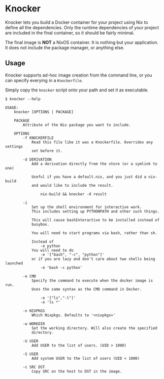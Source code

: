 Knocker
=======

Knocker lets you build a Docker container for your project using
Nix to define all the dependencies. Only the runtime dependencies
of your project are included in the final container, so it should
be fairly minimal.

The final image is **NOT** a NixOS container. It is nothing but your
application. It does not include the package manager, or anything
else.

Usage
-----

Knocker supports ad-hoc image creation from the command line, or
you can specify everying in a `Knockerfile`.

Simply copy the `knocker` script onto your path and set it as executable.

    $ knocker --help

    USAGE:
        knocker [OPTIONS | PACKAGE]

        PACKAGE
            Attribute of the Nix package you want to include.

        OPTIONS
            -f KNOCKERFILE
                Read this file like it was a Knockerfile. Overrides any settings
                set before it.

            -d DERIVATION
                Add a derivation directly from the store (or a symlink to one)

                Useful if you have a default.nix, and you just did a nix-build
                and would like to include the result.

                    nix-build && knocker -d result

            -i
                Set up the shell environment for interactive work.
                This includes setting up PYTHONPATH and other such things.
                
                This will cause bashInteractive to be installed instead of
                busybox.

                You will need to start programs via bash, rather than sh.

                Instead of
                    -e python
                You will need to do
                    -e '["bash", "-c", "python"]'
                or if you are lazy and don't care about two shells being launched
                    -e 'bash -c python'

            -e CMD
                Specify the command to execute when the docker image is run.
                Uses the same syntax as the CMD command in Docker.

                    -e '["ls","-l"]'
                    -e 'ls *'

            -n NIXPKGS
                Which Nixpkgs. Defaults to '<nixpkgs>'

            -w WORKDIR
                Set the working directory. Will also create the specified
                directory.

            -U USER
                Add USER to the list of users. (UID > 1000)

            -S USER
                Add system USER to the list of users (UID < 1000)

            -c SRC DST
                Copy SRC on the host to DST in the image.
